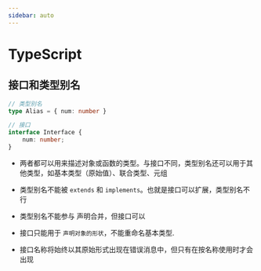 ```yaml
---
sidebar: auto
---
```


# TypeScript

## 接口和类型别名

```ts
// 类型别名
type Alias = { num: number }

// 接口
interface Interface {
    num: number;
}
```

- 两者都可以用来描述对象或函数的类型。与接口不同，类型别名还可以用于其他类型，如基本类型（原始值）、联合类型、元组

- 类型别名不能被 `extends` 和 `implements`。也就是接口可以扩展，类型别名不行

- 类型别名不能参与 声明合并，但接口可以

- 接口只能用于 `声明对象的形状`，不能重命名基本类型.

- 接口名称将始终以其原始形式出现在错误消息中，但只有在按名称使用时才会出现